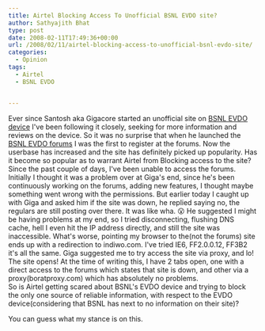 ```yaml
---
title: Airtel Blocking Access To Unofficial BSNL EVDO site?
author: Sathyajith Bhat
type: post
date: 2008-02-11T17:49:36+00:00
url: /2008/02/11/airtel-blocking-access-to-unofficial-bsnl-evdo-site/
categories:
  - Opinion
tags:
  - Airtel
  - BSNL EVDO


---
```

Ever since Santosh aka Gigacore started an unofficial site on [BSNL EVDO device][1] I've been following it closely, seeking for more information and reviews on the device. So it was no surprise that when he launched the [BSNL EVDO forums][2] I was the first to register at the forums. Now the userbase has increased and the site has definitely picked up popularity. Has it become so popular as to warrant Airtel from Blocking access to the site?  
Since the past couple of days, I've been unable to access the forums. Initially I thought it was a problem over at Giga's end, since he's been continuously working on the forums, adding new features, I thought maybe something went wrong with the permissions. But earlier today I caught up with Giga and asked him if the site was down, he replied saying no, the regulars are still posting over there. It was like wha. 😮 He suggested I might be having problems at my end, so I tried disconnecting, flushing DNS cache, hell I even hit the IP address directly, and still the site was inaccessible. What's worse, pointing my browser to the(not the forums) site ends up with a redirection to indiwo.com. I've tried IE6, FF2.0.0.12, FF3B2 it's all the same. Giga suggested me to try access the site via proxy, and lo! The site opens! At the time of writing this, I have 2 tabs open, one with a direct access to the forums which states that site is down, and other via a proxy(boratproxy.com) which has absolutely no problems.  
So is Airtel getting scared about BSNL's EVDO device and trying to block the only one source of reliable information, with respect to the EVDO device(considering that BSNL has next to no information on their site)?

You can guess what my stance is on this.

 [1]: https://bsnlevdo.themebin.com/
 [2]: https://bsnlevdo.themebin.com/forum/
